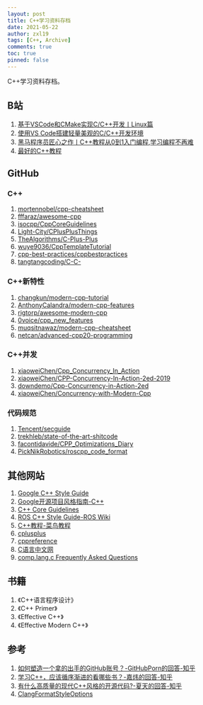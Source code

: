 ```yaml
---
layout: post
title: C++学习资料存档
date: 2021-05-22
author: zxl19
tags: [C++, Archive]
comments: true
toc: true
pinned: false
---
```


C++学习资料存档。

<!-- more -->

## B站

1. [基于VSCode和CMake实现C/C++开发丨Linux篇](https://www.bilibili.com/video/BV1fy4y1b7TC)
2. [使用VS Code搭建轻量美观的C/C++开发环境](https://www.bilibili.com/video/BV1sW411v7VZ)
3. [黑马程序员匠心之作丨C++教程从0到1入门编程,学习编程不再难](https://www.bilibili.com/video/BV1et411b73Z)
4. [最好的C++教程](https://www.bilibili.com/video/BV1VJ411M7WR)

## GitHub

### C++

1. [mortennobel/cpp-cheatsheet](https://github.com/mortennobel/cpp-cheatsheet)
2. [fffaraz/awesome-cpp](https://github.com/fffaraz/awesome-cpp)
3. [isocpp/CppCoreGuidelines](https://github.com/isocpp/CppCoreGuidelines)
4. [Light-City/CPlusPlusThings](https://github.com/Light-City/CPlusPlusThings)
5. [TheAlgorithms/C-Plus-Plus](https://github.com/TheAlgorithms/C-Plus-Plus)
6. [wuye9036/CppTemplateTutorial](https://github.com/wuye9036/CppTemplateTutorial)
7. [cpp-best-practices/cppbestpractices](https://github.com/cpp-best-practices/cppbestpractices)
8. [tangtangcoding/C-C-](https://github.com/tangtangcoding/C-C-)

### C++新特性

1. [changkun/modern-cpp-tutorial](https://github.com/changkun/modern-cpp-tutorial)
2. [AnthonyCalandra/modern-cpp-features](https://github.com/AnthonyCalandra/modern-cpp-features)
3. [rigtorp/awesome-modern-cpp](https://github.com/rigtorp/awesome-modern-cpp)
4. [0voice/cpp_new_features](https://github.com/0voice/cpp_new_features)
5. [muqsitnawaz/modern-cpp-cheatsheet](https://github.com/muqsitnawaz/modern-cpp-cheatsheet)
6. [netcan/advanced-cpp20-programming](https://github.com/netcan/advanced-cpp20-programming)

### C++并发

1. [xiaoweiChen/Cpp_Concurrency_In_Action](https://github.com/xiaoweiChen/Cpp_Concurrency_In_Action)
2. [xiaoweiChen/CPP-Concurrency-In-Action-2ed-2019](https://github.com/xiaoweiChen/CPP-Concurrency-In-Action-2ed-2019)
3. [downdemo/Cpp-Concurrency-in-Action-2ed](https://github.com/downdemo/Cpp-Concurrency-in-Action-2ed)
4. [xiaoweiChen/Concurrency-with-Modern-Cpp](https://github.com/xiaoweiChen/Concurrency-with-Modern-Cpp)

### 代码规范

1. [Tencent/secguide](https://github.com/Tencent/secguide)
2. [trekhleb/state-of-the-art-shitcode](https://github.com/trekhleb/state-of-the-art-shitcode)
3. [facontidavide/CPP_Optimizations_Diary](https://github.com/facontidavide/CPP_Optimizations_Diary)
4. [PickNikRobotics/roscpp_code_format](https://github.com/PickNikRobotics/roscpp_code_format)

## 其他网站

1. [Google C++ Style Guide](https://google.github.io/styleguide/cppguide.html)
2. [Google开源项目风格指南-C++](https://zh-google-styleguide.readthedocs.io/en/latest/google-cpp-styleguide/contents/)
3. [C++ Core Guidelines](https://isocpp.github.io/CppCoreGuidelines/CppCoreGuidelines.html)
4. [ROS C++ Style Guide-ROS Wiki](http://wiki.ros.org/CppStyleGuide)
5. [C++教程-菜鸟教程](https://www.runoob.com/cplusplus/cpp-tutorial.html)
6. [cplusplus](http://www.cplusplus.com)
7. [cppreference](https://en.cppreference.com/w/)
8. [C语言中文网](http://c.biancheng.net)
9. [comp.lang.c Frequently Asked Questions](https://c-faq.com)

## 书籍

1. 《C++语言程序设计》
2. 《C++ Primer》
3. 《Effective C++》
4. 《Effective Modern C++》

## 参考

1. [如何塑造一个拿的出手的GitHub账号？-GitHubPorn的回答-知乎](https://www.zhihu.com/question/47567490/answer/1866897272)
2. [学习C++，应该循序渐进的看哪些书？-嘉炜的回答-知乎](https://www.zhihu.com/question/20410487/answer/15055637)
3. [有什么高质量的现代C++风格的开源代码?-夏天的回答-知乎](https://www.zhihu.com/question/23153437/answer/1962068242)
4. [ClangFormatStyleOptions](https://clang.llvm.org/docs/ClangFormatStyleOptions.html)
